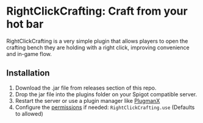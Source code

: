 # RightClickCrafting: Craft from your hot bar

RightClickCrafting is a very simple plugin that allows players to open the crafting bench they are holding with a right click, improving convenience and in-game flow.

## Installation
1. Download the .jar file from releases section of this repo.
2. Drop the jar file into the plugins folder on your Spigot compatible server.
3. Restart the server or use a plugin manager like [PlugmanX](https://www.spigotmc.org/resources/plugmanx.88135/)
4. Configure the [permissions](https://luckperms.net/) if needed: `RightClickCrafting.use` (Defaults to allowed) 